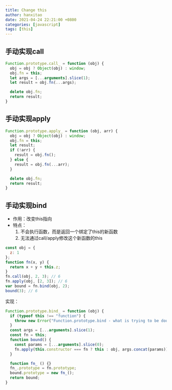 ```yaml
---
title: Change this
author: hanxitao
date: 2021-04-24 22:21:00 +0800
categories: [javascript]
tags: [this]
---
```


## 手动实现call
```javascript
Function.prototype.call_ = function (obj) {
  obj = obj ? Object(obj) : window;
  obj.fn = this;
  let args = [...arguments].slice(1);
  let result = obj.fn(...args);

  delete obj.fn;
  return result;
}
```
## 手动实现apply
```javascript
Function.prototype.apply_ = function (obj, arr) {
  obj = obj ? Object(obj) : window;
  obj.fn = this;
  let result;
  if (!arr) {
    result = obj.fn();
  } else {
    result = obj.fn(...arr);
  }

  delete obj.fn;
  return result;
}
```
## 手动实现bind
  - 作用：改变this指向
  - 特点：
    1. 不会执行函数，而是返回一个绑定了this的新函数
    2. 无法通过call/apply修改这个新函数的this
```javascript
const obj = {
  z: 1
};
function fn(x, y) {
  return x + y + this.z;
}
fn.call(obj, 2, 3); // 6
fn.apply(obj, [2, 3]); // 6
var bound = fn.bind(obj, 2);
bound(3); // 6
```

实现：

```javascript
Function.prototype.bind_ = function (obj) {
  if (typeof this !== "function") {
    throw new Error("Function.prototype.bind - what is trying to be dound is not callable");
  }
  const args = [...arguments].slice(1);
  const fn = this;
  function bound() {
    const params = [...arguments].slice(0);
    fn.apply(this.constructor === fn ? this : obj, args.concat(params));
  }

  function fn_ () {}
  fn_.prototype = fn.prototype;
  bound.prototype = new fn_();
  return bound;
}
```